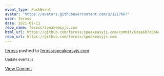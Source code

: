 ```yaml
---
event_type: PushEvent
avatar: "https://avatars.githubusercontent.com/u/121766?"
user: feross
date: 2021-01-11
repo_name: feross/speakeasyjs.com
html_url: https://github.com/feross/speakeasyjs.com/commit/6dea6b7c6b6a940be875b0d1df525551400f03c5
repo_url: https://github.com/feross/speakeasyjs.com
---
```


<a href='https://github.com/feross' target='_blank'>feross</a> pushed to <a href='https://github.com/feross/speakeasyjs.com' target='_blank'>feross/speakeasyjs.com</a>

<small>Update events.js</small>

<a href='https://github.com/feross/speakeasyjs.com/commit/6dea6b7c6b6a940be875b0d1df525551400f03c5' target='_blank'>View Commit</a>